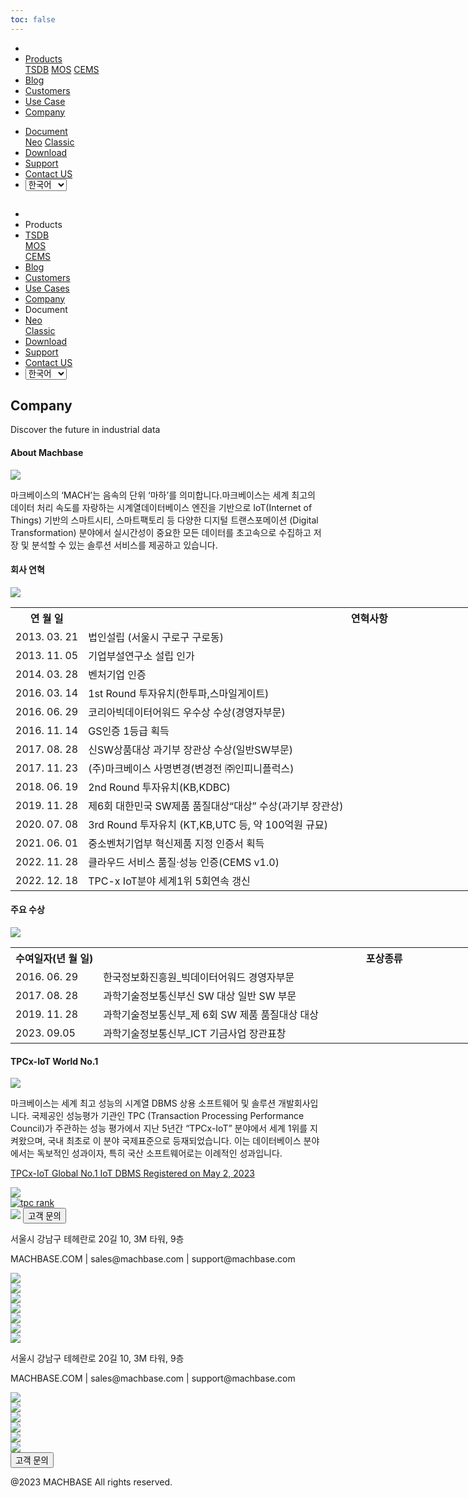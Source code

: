 ```yaml
---
toc: false
---
```


<head>
  <link rel="stylesheet" type="text/css" href="../css/common.css" />
  <link rel="stylesheet" type="text/css" href="../css/style.css" />
</head>
<body>
  <nav>
    <div class="homepage-menu-wrap">
      <div class="menu-left">
        <ul class="menu-left-ul">
          <li class="menu-logo">
            <a href="/kr/home"><img src="../img/logo_machbase.png" alt="" /></a>
          </li>
          <li class="menu-a products-menu-wrap" id="productsMenuWrap">
            <div>
              <a
                class="menu_active_border"
                id="menuActiveBorder"
                href="/kr/home/tsdb"
                >Products</a
              >
              <div class="dropdown" id="dropdown">
                <a class="dropdown-link" href="/kr/home/tsdb">TSDB</a>
                <a class="dropdown-link" href="/kr/home/mos">MOS</a>
                <a
                  class="dropdown-link"
                  href="https://www.cems.ai/"
                  target="_blank"
                  >CEMS</a
                >
              </div>
            </div>
          </li>
          <li class="menu-a"><a href="/kr/home/blog">Blog</a></li>
          <li class="menu-a"><a href="/kr/home/customers">Customers</a></li>
          <li class="menu-a"><a href="/kr/home/usecase">Use Case</a></li>
            <li class="menu-a"><a href="/kr/home/company">Company</a></li>
        </ul>
      </div>
      <div class="menu-right">
        <ul class="menu-right-ul">
          <li class="menu-a docs-menu-wrap" id="docsMenuWrap">
            <a href=""
              ><div>
                <a class="menu_active_border" id="menuActiveBorder" href=""
                  >Document</a
                >
                <div class="dropdown-docs" id="dropdownDocs">
                  <a class="dropdown-link" href="/neo" >Neo</a>
                  <a class="dropdown-link" href="/dbms" >Classic</a>
                </div>
              </div></a
            >
          </li>
          <li class="menu-a"><a href="/kr/home/download">Download</a></li>
          <li class="menu-a">
            <a href="https://support.machbase.com/hc/en-us">Support</a>
          </li>
          <li class="menu-a"><a href="/kr/home/contactus">Contact US</a></li>
          <li class="menu-a">
          <select id="languageSelector" onchange="changeLanguage()">
            <option value="kr">한국어</option>
            <option value="en">English</option>
          </select>
        </li>
        </ul>
      </div>
    </div>
  </nav>
  <nav class="tablet-menu-wrap">
    <a href="/kr/home"><img src="../img/logo_machbase.png" alt="" /></a>
    <div class="tablet-menu-icon">
      <div class="tablet-bar"></div>
      <div class="tablet-bar"></div>
      <div class="tablet-bar"></div>
    </div>
    <div class="tablet-menu">
      <ul>
        <div class="tablet-menu-title">
          <a class="tablet-logo" href="/kr/home"
            ><img src="../img/logo_machbase.png" alt=""
          /></a>
        </div>
        <li></li>
        <li class="products-toggle">Products</li>
        <li>
          <div class="products-content">
            <div class="products-sub"><a href="/kr/home/tsdb">TSDB</a></div>
            <div class="products-num"><a href="/kr/home/mos">MOS</a></div>
            <div class="products-cems">
              <a href="https://www.cems.ai/" target="_blank">CEMS</a>
            </div>
          </div>
        </li>
        <li><a href="/kr/home/blog">Blog</a></li>
        <li><a href="/kr/home/customers">Customers</a></li>
        <li><a href="/kr/home/usecase">Use Cases</a></li>
        <li><a href="/kr/home/company">Company</a></li>
        <li class="docs-toggle">Document</li>
        <li>
          <div class="docs-content">
            <div class="docs-sub"><a href="/neo" target="_blank">Neo</a></div>
            <div class="docs-num"><a href="/dbms" target="_blank">Classic</a></div>
          </div>
        </li>
        <li><a href="/kr/home/download">Download</a></li>
        <li><a href="https://support.machbase.com/hc/en-us">Support</a></li>
           <li><a href="/kr/home/download">Contact US</a></li>
      <li>
    <select id="languageSelector2" onchange="changeLanguage2()">
      <option value="kr">한국어</option>
      <option value="en">English</option>
    </select>
      </li>
      </ul>
    </div>
  </nav>
  <section class="company_section0">
    <div>
      <h1 class="sub_page_title">Company</h1>
      <p class="sub_page_titletext">Discover the future in industrial data</p>
    </div>
  </section>
  <section class="section1 section" id="section1">
    <div>
      <h4 class="sub_title company-margin-top">About Machbase</h4>
      <div class="bar"><img src="../img/bar.png" /></div>
    </div>
    <div class="product-sub-titlebox">
      <div>
        <p class="product-sub-title-text">
          마크베이스의 ‘MACH’는 음속의 단위 ‘마하’를 의미합니다.마크베이스는
          세계 최고의 데이터 처리 속도를 자랑하는 시계열데이터베이스 엔진을
          기반으로 IoT(Internet of Things) 기반의 스마트시티, 스마트팩토리 등
          다양한 디지털 트랜스포메이션 (Digital Transformation) 분야에서
          실시간성이 중요한 모든 데이터를 초고속으로 수집하고 저장 및 분석할 수
          있는 솔루션 서비스를 제공하고 있습니다.
        </p>
      </div>
    </div>
  </section>
  <section class="section1 section">
    <div class="sub_titlebox company-margin-top">
      <h4 class="sub_page_sub_title">회사 연혁</h4>
      <div class="bar"><img src="../img/bar.png" /></div>
      <div class="company_table_wrap1">
        <table style="width: 1080px" class="company_table1">
          <tr class="tabel_title">
            <th class="border_top_left">연 월 일</th>
            <th style="width: 900px" class="border_top_right">연혁사항</th>
          </tr>
          <tr class="top_line">
            <td class="company-td1">2013. 03. 21</td>
            <td class="company-td2">법인설립 (서울시 구로구 구로동)</td>
          </tr>
          <tr class="top_line">
            <td class="company-td1">2013. 11. 05</td>
            <td class="company-td2">기업부설연구소 설립 인가</td>
          </tr>
          <tr class="top_line">
            <td class="company-td1">2014. 03. 28</td>
            <td class="company-td2">벤처기업 인증</td>
          </tr>
          <tr class="top_line">
            <td class="company-td1">2016. 03. 14</td>
            <td class="company-td2">1st Round 투자유치(한투파,스마일게이트)</td>
          </tr>
          <tr class="top_line">
            <td class="company-td1">2016. 06. 29</td>
            <td class="company-td2">
              코리아빅데이터어워드 우수상 수상(경영자부문)
            </td>
          </tr>
          <tr class="top_line">
            <td class="company-td1">2016. 11. 14</td>
            <td class="company-td2">GS인증 1등급 획득</td>
          </tr>
          <tr class="top_line">
            <td class="company-td1">2017. 08. 28</td>
            <td class="company-td2">
              신SW상품대상 과기부 장관상 수상(일반SW부문)
            </td>
          </tr>
          <tr class="top_line">
            <td class="company-td1">2017. 11. 23</td>
            <td class="company-td2">
              (주)마크베이스 사명변경(변경전 ㈜인피니플럭스)
            </td>
          </tr>
          <tr class="top_line">
            <td class="company-td1">2018. 06. 19</td>
            <td class="company-td2">2nd Round 투자유치(KB,KDBC)</td>
          </tr>
          <tr class="top_line">
            <td class="company-td1">2019. 11. 28</td>
            <td class="company-td2">
              제6회 대한민국 SW제품 품질대상“대상” 수상(과기부 장관상)
            </td>
          </tr>
          <tr class="top_line">
            <td class="company-td1">2020. 07. 08</td>
            <td class="company-td2">
              3rd Round 투자유치 (KT,KB,UTC 등, 약 100억원 규묘)
            </td>
          </tr>
          <tr class="top_line">
            <td class="company-td1">2021. 06. 01</td>
            <td class="company-td2">
              중소벤처기업부 혁신제품 지정 인증서 획득
            </td>
          </tr>
          <tr class="top_line">
            <td class="company-td1">2022. 11. 28</td>
            <td class="company-td2">
              클라우드 서비스 품질·성능 인증(CEMS v1.0)
            </td>
          </tr>
          <tr class="top_line">
            <td class="company-td1">2022. 12. 18</td>
            <td class="company-td2">TPC-x IoT분야 세계1위 5회연속 갱신</td>
          </tr>
        </table>
      </div>
    </div>
  </section>
  <section class="section1 section">
    <div class="sub_titlebox">
      <h4 class="sub_page_sub_title company-margin-top">주요 수상</h4>
      <div class="bar"><img src="../img/bar.png" /></div>
      <div class="company_table_wrap2">
        <table style="width: 1080px" class="company_table1">
          <tr class="tabel_title">
            <th class="border_top_left">수여일자(년 월 일)</th>
            <th style="width: 900px" class="border_top_right">포상종류</th>
          </tr>
          <tr class="top_line">
            <td class="company-td1">2016. 06. 29</td>
            <td class="company-td2">
              한국정보화진흥원_빅데이터어워드 경영자부문
            </td>
          </tr>
          <tr class="top_line">
            <td class="company-td1">2017. 08. 28</td>
            <td class="company-td2">
              과학기술정보통신부신 SW 대상 일반 SW 부문
            </td>
          </tr>
          <tr class="top_line">
            <td class="company-td1">2019. 11. 28</td>
            <td class="company-td2">
              과학기술정보통신부_제 6회 SW 제품 품질대상 대상
            </td>
          </tr>
          <tr class="top_line">
            <td class="company-td1">2023. 09.05</td>
            <td class="company-td2">
              과학기술정보통신부_ICT 기금사업 장관표창
            </td>
          </tr>
        </table>
      </div>
    </div>
  </section>
  <section class="section2" id="performance">
    <div class="sub_titlebox">
      <h4 class="company-margin-top sub_page_sub_title">TPCx-IoT World No.1</h4>
      <div class="bar"><img src="../img/bar.png" /></div>
    </div>
    <div class="product-sub-titlebox">
      <div>
        <p class="product-sub-title-text">
          마크베이스는 세계 최고 성능의 시계열 DBMS 상용 소프트웨어 및 솔루션
          개발회사입니다. 국제공인 성능평가 기관인 TPC (Transaction Processing
          Performance Council)가 주관하는 성능 평가에서 지난 5년간 “TPCx-IoT”
          분야에서 세계 1위를 지켜왔으며, 국내 최초로 이 분야 국제표준으로
          등재되었습니다. 이는 데이터베이스 분야에서는 독보적인 성과이자, 특히
          국산 소프트웨어로는 이례적인 성과입니다.
        </p>
      </div>
    </div>
    <div class="company_map_wrap3">
      <div class="tpc_warp">
        <a
          target="_blank"
          href="https://www.tpc.org/tpcx-iot/results/tpcxiot_last_ten_results5.asp?version=2"
        >
          <div class="tpc_title">
            <p>TPCx-IoT Global No.1 IoT DBMS Registered on May 2, 2023</p>
            <img class="company_link" src="../img/company_link.png" />
          </div>
          <div class="tpc">
            <img alt="tpc rank" src="../img/tpc_rank.png" />
          </div>
        </a>
      </div>
    </div>
  </section>
</body>
<footer>
  <div class="footer_inner">
    <div class="footer-logo">
      <img src="../img/machbase-logo-w.png" />
      <a href="/kr/home/contactus">
        <button class="contactus">고객 문의</button>
      </a>
    </div>
    <div>
      <p class="footertext">
        서울시 강남구 테헤란로 20길 10, 3M 타워, 9층
      </p>
    </div>
    <div class="footer_box">
      <div class="footer_text">
        <p>MACHBASE.COM | sales@machbase.com | support@machbase.com</p>
        <p class="footer_margin_top"></p>
      </div>
      <div class="sns">
        <div>
          <a href="https://twitter.com/machbase" target="_blank"
            ><img class="sns-img" src="../img/twitter.png"
          /></a>
        </div>
        <div>
          <a href="https://github.com/machbase" target="_blank"
            ><img class="sns-img" src="../img/github.png"
          /></a>
        </div>
        <div>
          <a href="https://www.linkedin.com/company/machbase" target="_blank"
            ><img class="sns-img" src="../img/linkedin.png"
          /></a>
        </div>
        <div>
          <a href="https://www.facebook.com/MACHBASE/" target="_blank"
            ><img class="sns-img" src="../img/facebook.png"
          /></a>
        </div>
        <div>
          <a href="https://www.slideshare.net/machbase" target="_blank"
            ><img class="sns-img" src="../img/slideshare.png"
          /></a>
        </div>
        <div>
          <a href="https://blog.naver.com/machbasekr" target="_blank"
            ><img class="sns-img" src="../img/naver.png"
          /></a>
        </div>
      </div>
    </div>
  </div>
  <div class="footer_tablet_inner">
    <div class="footer-logo">
      <img src="../img/machbase-logo-w.png" />
    </div>
    <div>
      <p class="footertext">
        서울시 강남구 테헤란로 20길 10, 3M 타워, 9층
      </p>
    </div>
    <div class="footer_box">
      <div class="footer_text">
        <p>MACHBASE.COM | sales@machbase.com | support@machbase.com</p>
      </div>
      <div class="sns">
        <div>
          <a href="https://twitter.com/machbase" target="_blank"
            ><img class="sns-img" src="../img/twitter.png"
          /></a>
        </div>
        <div>
          <a href="https://github.com/machbase" target="_blank"
            ><img class="sns-img" src="../img/github.png"
          /></a>
        </div>
        <div>
          <a href="https://www.linkedin.com/company/machbase" target="_blank"
            ><img class="sns-img" src="../img/linkedin.png"
          /></a>
        </div>
        <div>
          <a href="https://www.facebook.com/MACHBASE/" target="_blank"
            ><img class="sns-img" src="../img/facebook.png"
          /></a>
        </div>
        <div>
          <a href="https://www.slideshare.net/machbase" target="_blank"
            ><img class="sns-img" src="../img/slideshare.png"
          /></a>
        </div>
        <div>
          <a href="https://blog.naver.com/machbasekr" target="_blank"
            ><img class="sns-img" src="../img/naver.png"
          /></a>
        </div>
      </div>
      <a href="/kr/home/contactus">
        <button class="contactus">고객 문의</button>
      </a>
    </div>
  </div>
  <div class="machbase_right">
    <p>@2023 MACHBASE All rights reserved.</p>
  </div>
</footer>
<script>
  //drop down menu
  const productsMenuWrap = document.getElementById("productsMenuWrap");
  const docsMenuWrap = document.getElementById("docsMenuWrap");
  const dropdown = document.getElementById("dropdown");
  dropdown.style.display = "none";
  productsMenuWrap.addEventListener("mouseover", function () {
    dropdown.style.display = "block";
  });
  productsMenuWrap.addEventListener("mouseout", function () {
    dropdown.style.display = "none";
  });
  docsMenuWrap.addEventListener("mouseover", function () {
    dropdownDocs.style.display = "block";
  });
  docsMenuWrap.addEventListener("mouseout", function () {
    dropdownDocs.style.display = "none";
  });
  //tablet menu
  const menuIcon = document.querySelector(".tablet-menu-icon");
  const tabletMenu = document.querySelector(".tablet-menu");
  const productsToggle = document.querySelector(".products-toggle");
  const productsSub = document.querySelector(".products-sub");
  const productsNum = document.querySelector(".products-num");
  const productsCems = document.querySelector(".products-cems");
  const docsToggle = document.querySelector(".docs-toggle");
  const docsSub = document.querySelector(".docs-sub");
  const docsNum = document.querySelector(".docs-num");
  menuIcon.addEventListener("click", () => {
    tabletMenu.classList.toggle("show");
    menuIcon.classList.toggle("is-active");
  });
  productsToggle.addEventListener("click", () => {
    productsSub.classList.toggle("show");
    productsNum.classList.toggle("show");
    productsCems.classList.toggle("show");
  });
  docsToggle.addEventListener("click", () => {
    docsSub.classList.toggle("show");
    docsNum.classList.toggle("show");
  });
  //change lang
  let language;
  let storageData = sessionStorage.getItem("lang");
  if (storageData) {
    language = storageData;
  } else {
    var userLang = navigator.language || navigator.userLanguage;
    if (userLang === "ko") {
      sessionStorage.setItem("lang", userLang);
      language = "kr";
    } else {
      sessionStorage.setItem("lang", "en");
      language = "en";
      let locationPath = location.pathname.split("/");
      locationPath.splice(1, 1);
      location.href = location.origin + locationPath.join("/");
    }
  }
  function changeLanguage() {
    var languageSelector = document.getElementById("languageSelector");
    var selectedLanguage = languageSelector.value;
    if (selectedLanguage !== "kr") {
      let locationPath = location.pathname.split("/");
      locationPath.splice(1, 1);
      location.href = location.origin + locationPath.join("/");
    }
  }
    function changeLanguage2() {
    var languageSelector = document.getElementById("languageSelector2");
    var selectedLanguage = languageSelector.value;
    if (selectedLanguage !== "kr") {
      let locationPath = location.pathname.split("/");
      locationPath.splice(1, 1);
      location.href = location.origin + locationPath.join("/");
    }
  }
  window.addEventListener("load", function() {
    var elementsWithDarkClass = document.querySelectorAll(".dark");
    for (var i = 0; i < elementsWithDarkClass.length; i++) {
        elementsWithDarkClass[i].classList.remove("dark");
    }
     var elementsWithColorScheme = document.querySelectorAll("[style*='color-scheme: dark;']");
    for (var i = 0; i < elementsWithColorScheme.length; i++) {
        elementsWithColorScheme[i].removeAttribute("style");
    }
});
</script>
